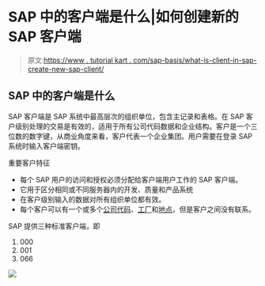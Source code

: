 # SAP 中的客户端是什么|如何创建新的 SAP 客户端

> 原文:[https://www . tutorial kart . com/sap-basis/what-is-client-in-sap-create-new-sap-client/](https://www.tutorialkart.com/sap-basis/what-is-client-in-sap-create-new-sap-client/)

## SAP 中的客户端是什么

SAP 客户端是 SAP 系统中最高层次的组织单位，包含主记录和表格。在 SAP 客户级别处理的交易是有效的，适用于所有公司代码数据和企业结构。客户是一个三位数的数字键，从商业角度来看，客户代表一个企业集团。用户需要在登录 SAP 系统时输入客户端密钥。

重要客户特征

*   每个 SAP 用户的访问和授权必须分配给客户端用户工作的 SAP 客户端。
*   它用于区分相同或不同服务器内的开发、质量和产品系统
*   在客户级别输入的数据对所有组织单位都有效。
*   每个客户可以有一个或多个[公司代码](https://www.tutorialkart.com/sap-fico/define-company-code-in-sap/)、[工厂](https://www.tutorialkart.com/sap-mm/how-to-define-plant-in-sap/)和[地点](https://www.tutorialkart.com/sap-mm/how-to-maintain-storage-location-in-sap/)，但是客户之间没有联系。

SAP 提供三种标准客户端，即

1.  000
2.  001
3.  066

[![](../Images/925da31b32d6bc3827932f6c8afb11bb.png)](https://www.tutorialkart.com/)